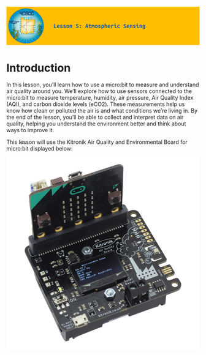 ![header-lesson-05](assets/header-lesson-05.png)

# Introduction
In this lesson, you’ll learn how to use a micro:bit to measure and understand air quality around you. We’ll explore how to use sensors connected to the micro:bit to measure temperature, humidity, air pressure, Air Quality Index (AQI), and carbon dioxide levels (eCO2). These measurements help us know how clean or polluted the air is and what conditions we’re living in. By the end of the lesson, you’ll be able to collect and interpret data on air quality, helping you understand the environment better and think about ways to improve it.

This lesson will use the Kitronik Air Quality and Environmental Board for micro:bit displayed below:

![kitronik-air-quility-board](assets/kitronik-air-quility-board.png)
